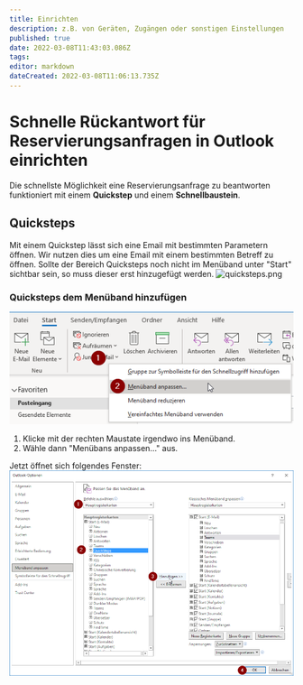 ```yaml
---
title: Einrichten
description: z.B. von Geräten, Zugängen oder sonstigen Einstellungen
published: true
date: 2022-03-08T11:43:03.086Z
tags: 
editor: markdown
dateCreated: 2022-03-08T11:06:13.735Z
---
```


# Schnelle Rückantwort für Reservierungsanfragen in Outlook einrichten
Die schnellste Möglichkeit eine Reservierungsanfrage zu beantworten funktioniert mit einem **Quickstep** und einem **Schnellbaustein**.

## Quicksteps
Mit einem Quickstep lässt sich eine Email mit bestimmten Parametern öffnen. Wir nutzen dies um eine Email mit einem bestimmten Betreff zu öffnen.
Sollte der Bereich Quicksteps noch nicht im Menüband unter "Start" sichtbar sein, so muss dieser erst hinzugefügt werden.
![quicksteps.png](/geschäftsstelle_einrichten/quicksteps.png)

### Quicksteps dem Menüband hinzufügen
![outlook_menüband_anpassen.png](/geschäftsstelle_einrichten/outlook_menüband_anpassen.png)
1. Klicke mit der rechten Maustate irgendwo ins Menüband.
2. Wähle dann "Menübans anpassen..." aus.

Jetzt öffnet sich folgendes Fenster:
![quicksteps_hinzufügen.png](/geschäftsstelle_einrichten/quicksteps_hinzufügen.png)